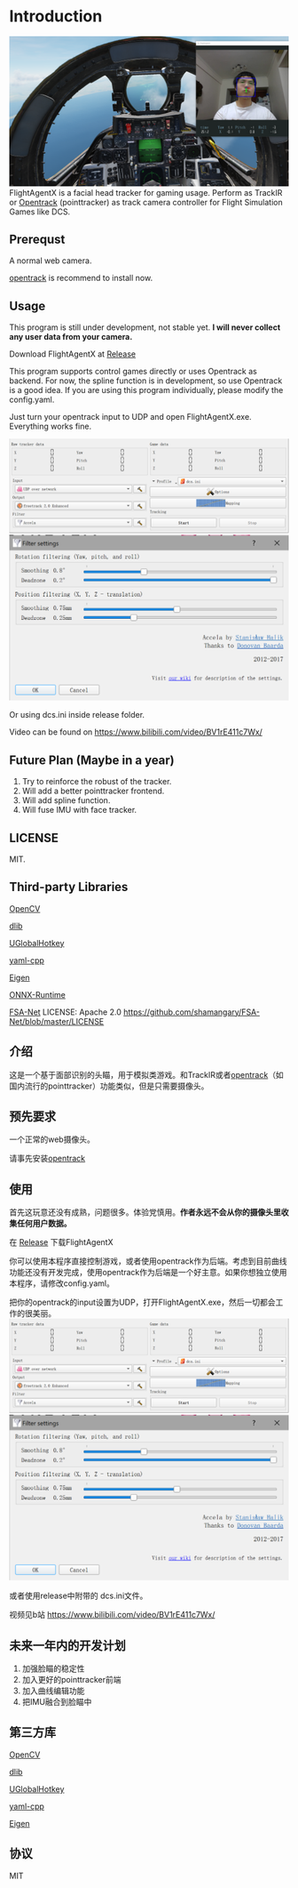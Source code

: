 # Introduction
![screenshot](./docs/screenshot.png)
FlightAgentX is a facial head tracker for gaming usage. Perform as TrackIR or [Opentrack](https://github.com/opentrack/opentrack) (pointtracker) as track camera controller for Flight Simulation Games like DCS.

## Prerequst
A normal web camera.

[opentrack](https://github.com/opentrack/opentrack) is recommend to install now.
## Usage
This program is still under development, not stable yet. **I will never collect any user data from your camera.**

Download FlightAgentX at [Release](https://github.com/xuhao1/FlightAgentX/releases)


This program supports control games directly or uses Opentrack as backend. For now, the spline function is in development, so use Opentrack is a good idea. If you are using this program individually, please modify the config.yaml.

Just turn your opentrack input to UDP and open FlightAgentX.exe. Everything works fine.

![c1](./docs/opentracker_config.PNG)
![c2](./docs/opentracker_config2.PNG)

Or using dcs.ini inside release folder.

Video can be found on https://www.bilibili.com/video/BV1rE411c7Wx/
## Future Plan (Maybe in a year)
1. Try to reinforce the robust of the tracker.
2. Will add a better pointtracker frontend.
3. Will add spline function.
4. Will fuse IMU with face tracker.

## LICENSE
MIT.

## Third-party Libraries
[OpenCV](https://opencv.org/)

[dlib](http://dlib.net/)

[UGlobalHotkey](https://github.com/falceeffect/UGlobalHotkey)

[yaml-cpp](https://github.com/jbeder/yaml-cpp)

[Eigen](http://eigen.tuxfamily.org/index.php?title=Main_Page)

[ONNX-Runtime](https://github.com/microsoft/onnxruntime)

[FSA-Net](https://github.com/shamangary/FSA-Net) LICENSE: Apache 2.0 https://github.com/shamangary/FSA-Net/blob/master/LICENSE

## 介绍
这是一个基于面部识别的头瞄，用于模拟类游戏。和TrackIR或者[opentrack](https://github.com/opentrack/opentrack)（如国内流行的pointtracker）功能类似，但是只需要摄像头。

## 预先要求
一个正常的web摄像头。

请事先安装[opentrack](https://github.com/opentrack/opentrack)

## 使用
首先这玩意还没有成熟，问题很多。体验党慎用。**作者永远不会从你的摄像头里收集任何用户数据。**

在 [Release](https://github.com/xuhao1/FlightAgentX/releases) 下载FlightAgentX

你可以使用本程序直接控制游戏，或者使用opentrack作为后端。考虑到目前曲线功能还没有开发完成，使用opentrack作为后端是一个好主意。如果你想独立使用本程序，请修改config.yaml。

把你的opentrack的input设置为UDP，打开FlightAgentX.exe，然后一切都会工作的很美丽。
![c1](./docs/opentracker_config.PNG)
![c2](./docs/opentracker_config2.PNG)

或者使用release中附带的 dcs.ini文件。

视频见b站 https://www.bilibili.com/video/BV1rE411c7Wx/

## 未来一年内的开发计划

1. 加强脸瞄的稳定性
2. 加入更好的pointtracker前端
3. 加入曲线编辑功能
4. 把IMU融合到脸瞄中


## 第三方库
[OpenCV](https://opencv.org/)

[dlib](http://dlib.net/)

[UGlobalHotkey](https://github.com/falceeffect/UGlobalHotkey)

[yaml-cpp](https://github.com/jbeder/yaml-cpp)

[Eigen](http://eigen.tuxfamily.org/index.php?title=Main_Page)

## 协议

MIT
